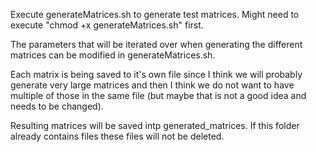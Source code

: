 Execute generateMatrices.sh to generate test matrices. Might need to execute "chmod +x generateMatrices.sh" first. 

The parameters that will be iterated over when generating the different matrices can be modified in generateMatrices.sh.

Each matrix is being saved to it's own file since I think we will probably generate very large matrices and then I think we do not want to have multiple of those in the same file (but maybe that is not a good idea and needs to be changed). 

Resulting matrices will be saved intp generated_matrices. If this folder already contains files these files will not be deleted.